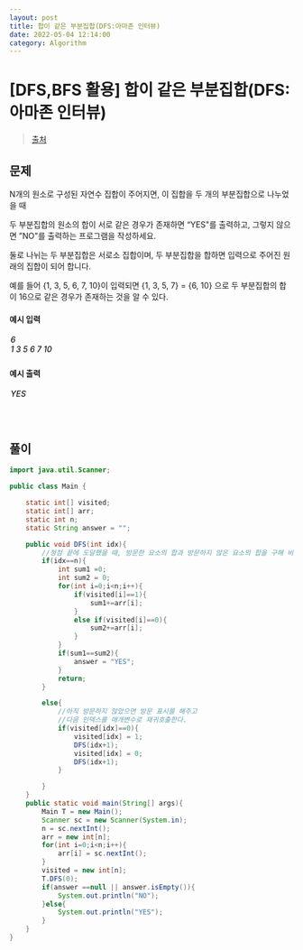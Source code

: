 ```yaml
---
layout: post
title: 합이 같은 부분집합(DFS:아마존 인터뷰)
date: 2022-05-04 12:14:00
category: Algorithm
---
```


# [DFS,BFS 활용] 합이 같은 부분집합(DFS:아마존 인터뷰)

> [출처](https://www.inflearn.com/course/%EC%9E%90%EB%B0%94-%EC%95%8C%EA%B3%A0%EB%A6%AC%EC%A6%98-%EB%AC%B8%EC%A0%9C%ED%92%80%EC%9D%B4-%EC%BD%94%ED%85%8C%EB%8C%80%EB%B9%84/)

## 문제

N개의 원소로 구성된 자연수 집합이 주어지면, 이 집합을 두 개의 부분집합으로 나누었을 때

두 부분집합의 원소의 합이 서로 같은 경우가 존재하면 “YES"를 출력하고, 그렇지 않으면 ”NO"를 출력하는 프로그램을 작성하세요.

둘로 나뉘는 두 부분집합은 서로소 집합이며, 두 부분집합을 합하면 입력으로 주어진 원래의 집합이 되어 합니다.

예를 들어 {1, 3, 5, 6, 7, 10}이 입력되면 {1, 3, 5, 7} = {6, 10} 으로 두 부분집합의 합이 16으로 같은 경우가 존재하는 것을 알 수 있다.

#### 예시 입력

<h5 style = "margin-top:3px; margin-left:2px;font-weight:550">
6<br>
1 3 5 6 7 10

</h5>

#### 예시 출력

<h5 style = "margin-top:3px; margin-left:2px; font-weight:550">YES</h5>

<div style="height:20px;"></div>

## 풀이

```java
import java.util.Scanner;

public class Main {

    static int[] visited;
    static int[] arr;
    static int n;
    static String answer = "";

    public void DFS(int idx){
        //정점 끝에 도달했을 때, 방문한 요소의 합과 방문하지 않은 요소의 합을 구해 비교해준다.
        if(idx==n){
            int sum1 =0;
            int sum2 = 0;
            for(int i=0;i<n;i++){
                if(visited[i]==1){
                    sum1+=arr[i];
                }
                else if(visited[i]==0){
                    sum2+=arr[i];
                }
            }
            if(sum1==sum2){
                answer = "YES";
            }
            return;
        }

        else{
            //아직 방문하지 않았으면 방문 표시를 해주고
            //다음 인덱스를 매개변수로 재귀호출한다.
            if(visited[idx]==0){
                visited[idx] = 1;
                DFS(idx+1);
                visited[idx] = 0;
                DFS(idx+1);
            }

        }
    }
    public static void main(String[] args){
        Main T = new Main();
        Scanner sc = new Scanner(System.in);
        n = sc.nextInt();
        arr = new int[n];
        for(int i=0;i<n;i++){
            arr[i] = sc.nextInt();
        }
        visited = new int[n];
        T.DFS(0);
        if(answer ==null || answer.isEmpty()){
            System.out.println("NO");
        }else{
            System.out.println("YES");
        }
    }
}
```
